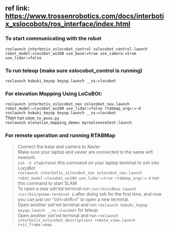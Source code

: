 ## ref link: https://www.trossenrobotics.com/docs/interbotix_xslocobots/ros_interface/index.html

### To start communicating with the robot 
`roslaunch interbotix_xslocobot_control xslocobot_control.launch robot_model:=locobot_wx200 use_base:=true use_camera:=true use_lidar:=false`


### To run teleop (make sure xslocobot_control is running)
`roslaunch kobuki_keyop keyop.launch __ns:=locobot`

### For elevation Mapping Using LoCoBOt:
`roslaunch interbotix_xslocobot_nav xslocobot_nav.launch robot_model:=locobot_wx200 use_lidar:=false rtabmap_args:=-d`   
`roslaunch kobuki_keyop keyop.launch __ns:=locobot`     
Then run `odom_to_pose.py`    
`roslaunch elevation_mapping_demos myrealsensetest.launch`



### For remote operation and running RTABMap    
> Connect the base and camera to Xavier      
> Make sure your laptop and xavier are connected to the same wifi newtork.      
> `ssh -X vfa@vfa`run this command on your laptop terminal to ssh into LocoBot       
> `roslaunch interbotix_xslocobot_nav xslocobot_nav.launch robot_model:=locobot_wx200 use_lidar:=true rtabmap_args:=-d` run this command to start SLAM    
> To open a new ssh'ed terminal run `/usr/bin/dbus-launch /usr/bin/gnome-terminal &` after doing ssh for the first time, and now you can just usr "ctrl+shift+t" to open a new terminal.        
> Open another ssh'ed terminal and run `roslaunch kobuki_keyop keyop.launch __ns:=locobot` for teleop         
> Open another ssh'ed terminal and run `roslaunch interbotix_xslocobot_descriptions remote_view.launch rviz_frame:=map`      
